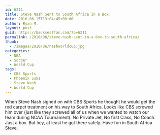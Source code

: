 ```yaml
---
id: 6211
title: Steve Nash Sent to South Africa in a Box
date: 2010-06-15T13:04:45+00:00
author: Ryan M.
layout: post
guid: https://backseatfan.com/?p=6211
permalink: /2010/06/steve-nash-sent-in-a-box-to-south-africa/
thumb:
  - /images/2010/06/nashworldcup.jpg
categories:
  - NBA
  - Soccer
  - World Cup
tags:
  - CBS Sports
  - Phoenix Suns
  - Steve Nash
  - World Cup
---
```


<div class="entry">
  <p>
  </p>

  <p>
    When Steve Nash signed on with CBS Sports he thought he would get the red carpet treatment on his way to South Africa. Looks like CBS screwed him over (just like they screwed all of us when we wanted to watch our team during NCAA Tournament). No Private Jet, No first Class, No Coach. Just a box. But hey, at least he got there safely. Have fun in South Africa Steve.
  </p>
</div>
